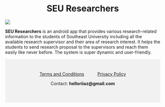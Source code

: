 # <center> SEU Researchers </center>

<img src="./assets/images/appFeatures.gif">

**SEU Researchers** is an android app that provides various research-related information to the students of Southeast University including all the available research supervisor and their area of research interest. It helps the students to send research proposal to the supervisors and reach them easily like never before.
The system is super dynamic and user-friendly.


<div style="background-color:rgba(0, 0, 0, 0.0470588); text-align:center; vertical-align: middle; padding:40px 0;">
<a href="https://iqbalriiaz.github.io/seu-researchers/Terms-and-Conditions.html">Terms and Conditions</a>&nbsp; &nbsp; &nbsp; &nbsp; &nbsp; &nbsp;<a href="https://iqbalriiaz.github.io/seu-researchers/Privacy-Policy.html">Privacy Policy</a></p>

<p style="text-align: center;">Contact: <b>helloriiaz@gmail.com</b> </p>
</div>
